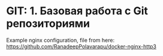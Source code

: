 GIT: 1. Базовая работа с Git репозиториями
==========================================
Example nginx configuration, file from here: https://github.com/RanadeepPolavarapu/docker-nginx-http3
